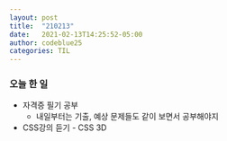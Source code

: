 ```yaml
---
layout: post
title:  "210213"
date:   2021-02-13T14:25:52-05:00
author: codeblue25
categories: TIL
---
```


<h3>오늘 한 일</h3>

* 자격증 필기 공부
  * 내일부터는 기출, 예상 문제들도 같이 보면서 공부해야지
* CSS강의 듣기 - CSS 3D